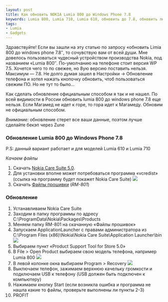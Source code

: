 ```yaml
---
layout: post
title: Как обновить NOKIA Lumia 800 до Windows Phone 7.8
keywords: Lumia 800, Lumia 710, Lumia 610, обновить до 7.8, обновить люмию, обновить до 7.8, обновить Nokia Lumia
tags:
- Lumia
- Gadgets
---
```


Здравствуйте! Если вы зашли на эту статью по запросу «обновить Limia 800 до windows phone 7.8″, то сочувствую вам от всей души. Мне довелось пользоваться чудесный устройством производства Nokia, под названием «Lumia 800″. По-умолчанию на телефоне стоит версия WP 7.5. Хочется чего то по свежее, но 8ую версию поставить нельзя. Максимум — 7.8. Не долго думая зашел в Настройки -> Обновление телефона и хотел нажать кнопочку обновить, чтоб пользоваться свежим ПО. Но не тут то было…

Как сделать обновление официальным способом я так и не нашел. По всей видимости в России обновить lumia 800 до windows phone 7.8 еще нельзя. Если Магамед не идет к горе, то гора идет к Магамеду. Обновим не официальным способом.

*Внимание:* обновление стерет все ваши данные, поэтом лучше сделайте бекэп через Zune

### Обновление Lumia 800 до Windows Phone 7.8

P.S: данный вариант работает и для моделей Lumia 610 и Lumia 710

*Качаем файлы*

1. Скачать [Nokia Care Suite 5.0](http://db.tt/POJaTCBv).
2. Для установки вполне может потребоваться программа «vcredist» (ссылка на программу будет покажет Nokia Care Suite)
    ![]({{site.url}}/upload/article/2013/02/14/screen_00.png)
3. Скачать [Файлы прошивки](http://yadi.sk/d/T3cH0cEp2b0tL) (*RM-801*)


### Обновление

1. Устанавливаем Nokia Care Suite
2. Заходим в папку программы по адресу <span class="file">C:\ProgramData\Nokia\Packages\Products</span>
3. Меняем папку RM-801 на скачанную «Файлы прошивок»
4. Запускаем ApplicationLauncher с правами администратора из  <span class="file">C:\Program Files (x86)\Nokia\Nokia Care Suite\Application Launcher\bin</span>
    ![]({{site.url}}/upload/article/2013/02/14/screen_01.png)
5. Выбираем пункт «Product Support Tool for Store 5.0»
6. В File  > Open Product выбираем свою модель телефона, например Lumia 800
    ![]({{site.url}}/upload/article/2013/02/14/screen_02.png)
7. В левой колонке окна выбираем Program > Recovery
    ![]({{site.url}}/upload/article/2013/02/14/screen_03.png)
9. Выключаем телефон, зажимаем верхнюю качельку громкости и подключаем USB к телефону (USB должен быть подключен к компьютеру)
10. Нажимаем кнопку Start (если возникла ошибка и программа не нашла какие то файлы, проверьте выполнены ли пункты 2-3)
11. PROFIT